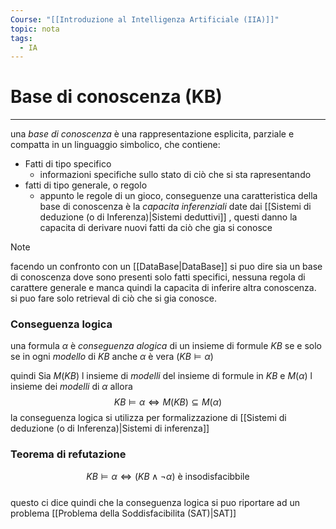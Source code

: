 ```yaml
---
Course: "[[Introduzione al Intelligenza Artificiale (IIA)]]"
topic: nota
tags:
  - IA
---
```


# Base di conoscenza (KB)
---
una _base di conoscenza_ è una rappresentazione esplicita, parziale e compatta in un linguaggio simbolico, che contiene:
- Fatti di tipo specifico
	- informazioni specifiche sullo stato di ciò che si sta rapresentando
- fatti di tipo generale, o regolo
	- appunto le regole di un gioco, conseguenze
una caratteristica della base di conoscenza è la _capacita inferenziali_  date dai [[Sistemi di deduzione (o di Inferenza)|Sistemi deduttivi]] , questi danno la capacita di derivare nuovi fatti da ciò che gia si conosce

>[!note]
>facendo un confronto con un  [[DataBase|DataBase]] si puo dire sia un base di conoscenza dove sono presenti solo fatti specifici, nessuna regola di carattere generale e manca quindi la capacita di inferire altra conoscenza. si puo fare solo retrieval di ciò che si gia conosce.



### Conseguenza logica
una formula $\alpha$ è _conseguenza alogica_ di un insieme di formule $KB$ se e solo se in ogni _modello_ di $KB$ anche $\alpha$ è vera ($KB \models \alpha$)

quindi Sia $M(KB)$ l insieme di _modelli_ del insieme di formule in $KB$ e $M(\alpha)$ l insieme dei _modelli_ di $\alpha$ allora
$$KB \models \alpha \iff M(KB) \subseteq M(\alpha)$$
la conseguenza logica si utilizza per formalizzazione di [[Sistemi di deduzione (o di Inferenza)|Sistemi di inferenza]] 

### Teorema di refutazione 
$$KB \models \alpha \iff (KB \land \lnot \alpha) \text{ è insodisfacibbile}$$  
 questo ci dice quindi che la conseguenza logica si puo riportare ad un problema [[Problema della Soddisfacibilita (SAT)|SAT]]
 